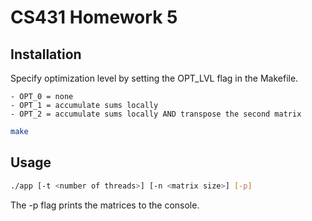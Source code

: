 # CS431 Homework 5

## Installation

Specify optimization level by setting the OPT_LVL flag in the Makefile.

    - OPT_0 = none
    - OPT_1 = accumulate sums locally
    - OPT_2 = accumulate sums locally AND transpose the second matrix

```bash
make
```

## Usage

```bash
./app [-t <number of threads>] [-n <matrix size>] [-p]
```
The -p flag prints the matrices to the console.
